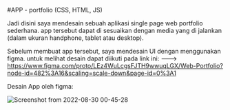 #APP - portfolio (CSS, HTML, JS)

Jadi disini saya mendesain sebuah aplikasi single page web portfolio sederhana. app tersebut dapat di sesuaikan dengan media yang di jalankan (dalam ukuran handphone, tablet atau desktop).

Sebelum membuat app tersebut, saya mendesain UI dengan menggunakan figma. untuk melihat desain dapat diikuti pada link ini: 
 ---> https://www.figma.com/proto/LEz4WuLcgsFJTH9wwuqLGX/Web-Portfolio?node-id=482%3A16&scaling=scale-down&page-id=0%3A1
 
 
  Desain App oleh figma:
  
  ![Screenshot from 2022-08-30 00-45-28](https://user-images.githubusercontent.com/55346618/187241003-0623c437-f3ae-4241-93a6-4a2fb67f7df4.png)

 
